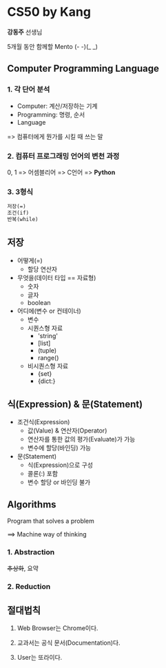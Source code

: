 # CS50 by Kang

**강동주** 선생님

5개월 동안 함께할 Mento (- -)(_ _)



## Computer Programming Language

### 1. 각 단어 분석

* Computer: 계산/저장하는 기계
* Programming: 명령, 순서
* Language

=> 컴퓨터에게 뭔가를 시킬 때 쓰는 말



### 2. 컴퓨터 프로그래밍 언어의 변천 과정

0, 1 => 어셈블리어 => C언어 => __Python__



### 3. 3형식

```html
저장(=)
조건(if)
반복(while)
```



## 저장
- 어떻게(=)
    - 할당 연산자
- 무엇을(데이터 타입 == 자료형)
    - 숫자
    - 글자
    - boolean
- 어디에(변수 or 컨테이너)
    - 변수
    - 시퀀스형 자료
        - 'string'
        - [list]
        - (tuple)
        - range()
    - 비시퀀스형 자료
        - {set}
        - {dict:}



## 식(Expression) & 문(Statement)
- 조건식(Expression)
    - 값(Value) & 연산자(Operator)
    - 연산자를 통한 값의 평가(Evaluate)가 가능
    - 변수에 할당(바인딩) 가능
- 문(Statement)
    - 식(Expression)으로 구성
    - 콜론(:) 포함
    - 변수 할당 or 바인딩 불가



## Algorithms

Program that solves a problem

==> Machine way of thinking

### 1. Abstraction

~~추상화~~, 요약

### 2. Reduction



## 절대법칙

1. Web Browser는 Chrome이다.

2. 교과서는 공식 문서(Documentation)다.

3. User는 또라이다.